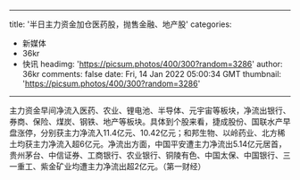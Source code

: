 
---
title: '半日主力资金加仓医药股，抛售金融、地产股'
categories: 
 - 新媒体
 - 36kr
 - 快讯
headimg: 'https://picsum.photos/400/300?random=3286'
author: 36kr
comments: false
date: Fri, 14 Jan 2022 05:00:34 GMT
thumbnail: 'https://picsum.photos/400/300?random=3286'
---

<div>   
主力资金早间净流入医药、农业、锂电池、半导体、元宇宙等板块，净流出银行、券商、保险、煤炭、钢铁、地产等板块。具体到个股来看，捷成股份、国联水产早盘涨停，分别获主力净流入11.4亿元、10.42亿元；和邦生物、以岭药业、北方稀土均获主力净流入超6亿元。净流出方面，中国平安遭主力净流出5.14亿元居首，贵州茅台、中信证券、工商银行、农业银行、铜陵有色、中国太保、中国银行、三一重工、紫金矿业均遭主力净流出超2亿元。（第一财经）  
</div>
            